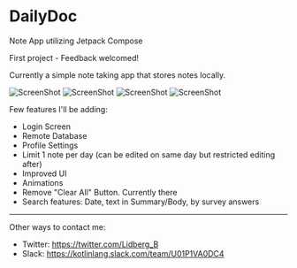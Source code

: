 # DailyDoc
Note App utilizing Jetpack Compose


First project - Feedback welcomed! 

Currently a simple note taking app that stores notes locally. 

![ScreenShot](image.png) ![ScreenShot](image_1.png)
![ScreenShot](image_2.png) ![ScreenShot](image_3.png)

Few features I'll be adding:
- Login Screen
- Remote Database
- Profile Settings
- Limit 1 note per day (can be edited on same day but restricted editing after)
- Improved UI
- Animations
- Remove "Clear All" Button. Currently there
- Search features: Date, text in Summary/Body, by survey answers
------------------------------------------
Other ways to contact me:
- Twitter: https://twitter.com/Lidberg_B
- Slack: https://kotlinlang.slack.com/team/U01P1VA0DC4
